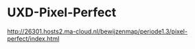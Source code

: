 # UXD-Pixel-Perfect

http://26301.hosts2.ma-cloud.nl/bewijzenmap/periode1.3/pixel-perfect/index.html
